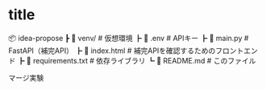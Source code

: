 # title

📦 idea-propose
 ┣ 📂 venv/              # 仮想環境
 ┣ 📄 .env               # APIキー
 ┣ 📄 main.py            # FastAPI（補完API）
 ┣ 📄 index.html         # 補完APIを確認するためのフロントエンド
 ┣ 📄 requirements.txt   # 依存ライブラリ
 ┗ 📄 README.md          # このファイル

 マージ実験
